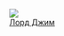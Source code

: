 ![](/books/prose_classic/Джозеф%20Конрад/Лорд%20Джим.jpg)  
[Лорд Джим](/books/prose_classic/Джозеф%20Конрад/Лорд%20Джим)